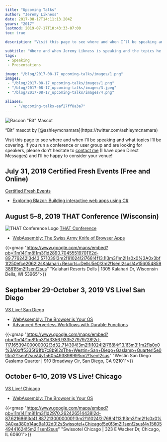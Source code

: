 ```yaml
---
title: "Upcoming Talks"
author: "Jeremy Likness"
date: 2017-08-17T14:11:13.204Z
years: "2017"
lastmod: 2019-07-17T10:43:33-07:00
toc: true

description: "Visit this page to see where and when I’ll be speaking and what topics I’ll be covering."

subtitle: "Where and when Jeremy Likness is speaking and the topics he will cover."
tags:
 - Speaking
 - Presentations 

image: "/blog/2017-08-17_upcoming-talks/images/1.png" 
images:
 - "/blog/2017-08-17_upcoming-talks/images/1.png" 
 - "/blog/2017-08-17_upcoming-talks/images/3.jpeg" 
 - "/blog/2017-08-17_upcoming-talks/images/4.png" 

aliases:
    - "/upcoming-talks-eaf27ff8a3a7"
---
```


![Racoon "Bit" Mascot](/blog/2017-08-17_upcoming-talks/images/1.png)
<figcaption>“Bit” mascot by [@ashleymcnamara](https://twitter.com/ashleymcnamara)</figcaption>

Visit this page to see where and when I’ll be speaking and what topics I’ll be covering. If you run a conference or user group and are looking for speakers, please don’t hesitate to <i class="fab fa-twitter"></i> [contact me](https://twitter.com/messages/compose?recipient_id=jeremylikness) (I have open Direct Messages) and I’ll be happy to consider your venue!

## July 31, 2019 Certified Fresh Events (Free and Online)

[Certified Fresh Events](https://cfe.dev)

* [Exploring Blazor: Building interactive web apps using C#](https://cfe.dev/events/csharp-blazor/)

## August 5–8, 2019 THAT Conference (Wisconsin)

![THAT Conference Logo](/blog/2017-08-17_upcoming-talks/images/4.png)
[THAT Conference](https://thatconference.com)

* [WebAssembly: The Swiss Army Knife of Browser Apps](https://www.thatconference.com/Sessions/Session/13189)

{{<gmap "https://www.google.com/maps/embed?pb=!1m14!1m8!1m3!1d2890.704555197011!2d-89.776242!3d43.571039!3m2!1i1024!2i768!4f13.1!3m3!1m2!1s0x0%3A0x3bf1f250efce2062!2sKalahari+Resorts+Dells!5e0!3m2!1sen!2sus!4v1560548593861!5m2!1sen!2sus" "Kalahari Resorts Dells | 1305 Kalahari Dr, Wisconsin Dells, WI 53965">}}

## September 29-October 3, 2019 VS Live! San Diego

[VS Live! San Diego](https://vslive.com/events/san-diego-2019/home.aspx)

* [WebAssembly: The Browser is Your OS](https://vslive.com/Events/San-Diego-2019/Sessions/Wednesday/W05-WebAssembly-the-Browser-is-your-OS.aspx)
* [Advanced Serverless Workflows with Durable Functions](https://vslive.com/Events/San-Diego-2019/Sessions/Thursday/TH01-Advanced-Serverless-Workflows-with-Durable-Functions.aspx)

{{<gmap "https://www.google.com/maps/embed?pb=!1m14!1m8!1m3!1d3356.933527979728!2d-117.16539400000002!3d32.714394!3m2!1i1024!2i768!4f13.1!3m3!1m2!1s0x0%3A0xff5335f61fb7c8b9!2sThe+Westin+San+Diego+Gaslamp+Quarter!5e0!3m2!1sen!2sus!4v1560549389899!5m2!1sen!2sus" "Westin San Diego Gaslamp Quarter | 910 Broadway Cir, San Diego, CA 92101">}}

## October 6–10, 2019 VS Live! Chicago

[VS Live! Chicago](https://vslive.com/Events/Chicago-2019/Home.aspx)

* [WebAssembly: The Browser is Your OS](https://vslive.com/Events/Chicago-2019/Sessions/Thursday/TH01-WebAssembly-the-Browser-is-your-OS.aspx)

{{<gmap "https://www.google.com/maps/embed?pb=!1m14!1m8!1m3!1d2970.262426514438!2d-87.621686!3d41.88721300000001!3m2!1i1024!2i768!4f13.1!3m3!1m2!1s0x0%3A0xa380b14ac9a102d0!2sSwissotel+Chicago!5e0!3m2!1sen!2sus!4v1560549441624!5m2!1sen!2sus" "Swissotel Chicago | 323 E Wacker Dr, Chicago, IL 60601">}}